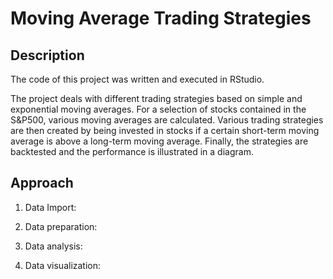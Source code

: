 # Moving Average Trading Strategies

## Description
The code of this project was written and executed in RStudio.

The project deals with different trading strategies based on simple and exponential moving averages.
For a selection of stocks contained in the S&P500, various moving averages are calculated.
Various trading strategies are then created by being invested in stocks if a certain short-term moving average is above a long-term moving average.
Finally, the strategies are backtested and the performance is illustrated in a diagram.

## Approach
1. Data Import:

2. Data preparation:

3. Data analysis:

4. Data visualization:
